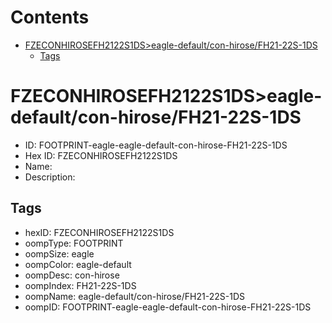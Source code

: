 



Contents
========

* [FZECONHIROSEFH2122S1DS>eagle-default/con-hirose/FH21-22S-1DS](#fzeconhirosefh2122s1dseagle-defaultcon-hirosefh21-22s-1ds)
	* [Tags](#tags)

# FZECONHIROSEFH2122S1DS>eagle-default/con-hirose/FH21-22S-1DS

- ID: FOOTPRINT-eagle-eagle-default-con-hirose-FH21-22S-1DS
- Hex ID: FZECONHIROSEFH2122S1DS
- Name: 
- Description: 

## Tags

- hexID: FZECONHIROSEFH2122S1DS
- oompType: FOOTPRINT
- oompSize: eagle
- oompColor: eagle-default
- oompDesc: con-hirose
- oompIndex: FH21-22S-1DS
- oompName: eagle-default/con-hirose/FH21-22S-1DS
- oompID: FOOTPRINT-eagle-eagle-default-con-hirose-FH21-22S-1DS
